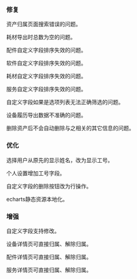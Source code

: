 ### 修复

资产归属页面搜索错误的问题。

耗材导出时总数为空的问题。

配件自定义字段排序失效的问题。

软件自定义字段排序失效的问题。

耗材自定义字段排序失效的问题。

服务自定义字段排序失效的问题。

自定义字段如果是选项列表无法正确筛选的问题。

设备履历导出数据不准确的问题。

删除资产后不会自动删除与之相关的其它信息的问题。

### 优化

选择用户从原先的显示姓名，改为显示工号。

个人设置增加工号字段。

自定义字段的删除按钮改为行操作。

echarts静态资源本地化。

### 增强

自定义字段支持修改。

设备详情页可直接归属、解除归属。

配件详情页可直接归属、解除归属。

服务详情页可直接归属、解除归属。
